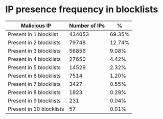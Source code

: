 # IP presence frequency in blocklists
| Malicious IP | Number of IPs | % |
|----|----|----|
| Present in 1 blocklist | 434053 | 69.35% |
| Present in 2 blocklists | 79748 | 12.74% |
| Present in 3 blocklists | 56856 | 9.08% |
| Present in 4 blocklists | 27650 | 4.42% |
| Present in 5 blocklists | 14529 | 2.32% |
| Present in 6 blocklists | 7514 | 1.20% |
| Present in 7 blocklists | 3427 | 0.55% |
| Present in 8 blocklists | 1823 | 0.29% |
| Present in 9 blocklists | 231 | 0.04% |
| Present in 10 blocklists | 57 | 0.01% |
